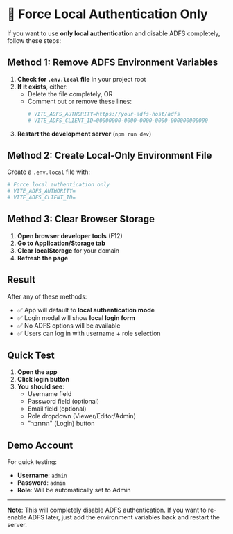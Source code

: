 # 🔧 Force Local Authentication Only

If you want to use **only local authentication** and disable ADFS completely, follow these steps:

## Method 1: Remove ADFS Environment Variables

1. **Check for `.env.local` file** in your project root
2. **If it exists**, either:
   - Delete the file completely, OR
   - Comment out or remove these lines:
     ```bash
     # VITE_ADFS_AUTHORITY=https://your-adfs-host/adfs
     # VITE_ADFS_CLIENT_ID=00000000-0000-0000-0000-000000000000
     ```
3. **Restart the development server** (`npm run dev`)

## Method 2: Create Local-Only Environment File

Create a `.env.local` file with:
```bash
# Force local authentication only
# VITE_ADFS_AUTHORITY=
# VITE_ADFS_CLIENT_ID=
```

## Method 3: Clear Browser Storage

1. **Open browser developer tools** (F12)
2. **Go to Application/Storage tab**
3. **Clear localStorage** for your domain
4. **Refresh the page**

## Result

After any of these methods:
- ✅ App will default to **local authentication mode**
- ✅ Login modal will show **local login form**
- ✅ No ADFS options will be available
- ✅ Users can log in with username + role selection

## Quick Test

1. **Open the app**
2. **Click login button**
3. **You should see**:
   - Username field
   - Password field (optional)
   - Email field (optional)
   - Role dropdown (Viewer/Editor/Admin)
   - "התחבר" (Login) button

## Demo Account

For quick testing:
- **Username**: `admin`
- **Password**: `admin`
- **Role**: Will be automatically set to Admin

---

**Note**: This will completely disable ADFS authentication. If you want to re-enable ADFS later, just add the environment variables back and restart the server.
